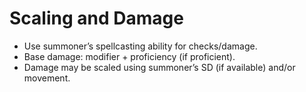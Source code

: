 # Scaling and Damage

- Use summoner’s spellcasting ability for checks/damage.
- Base damage: modifier + proficiency (if proficient).
- Damage may be scaled using summoner’s SD (if available) and/or movement.

